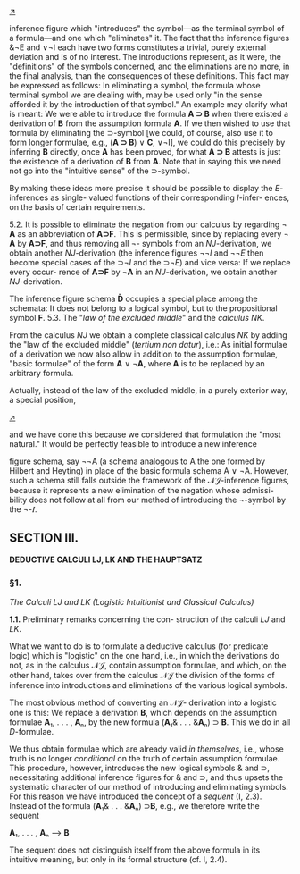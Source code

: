 <!--  <../page-segments/295-left.md> -->
[↗](../image-segments/295-left.png)


inference figure which "introduces" the symbol—as
the terminal symbol of a formula—and one which
"eliminates" it. The fact that the inference figures
&¬E and ∨¬I each have two forms constitutes a
trivial, purely external deviation and is of no
interest. The introductions represent, as it were, the
"definitions" of the symbols concerned, and the
eliminations are no more, in the final analysis, than
the consequences of these definitions. This fact may
be expressed as follows: In eliminating a symbol,
the formula whose terminal symbol we are dealing
with, may be used only "in the sense afforded
it by the introduction of that symbol." An example
may clarify what is meant: We were able to
introduce the formula **A ⊃ B** when there existed a
derivation of **B** from the assumption formula **A**. If
we then wished to use that formula by eliminating
the ⊃-symbol [we could, of course, also use it to
form longer formulae, e.g., (**A ⊃ B**) ∨ **C**, ∨¬I], we
could do this precisely by inferring **B** directly, once
**A** has been proved, for what **A ⊃ B** attests is just
the existence of a derivation of **B** from **A**. Note that
in saying this we need not go into the "intuitive
sense" of the ⊃-symbol.

By making these ideas more precise it should be
possible to display the *E*-inferences as single-
valued functions of their corresponding *I*-infer-
ences, on the basis of certain requirements.

5.2. It is possible to eliminate the negation from
our calculus by regarding ¬ **A** as an abbreviation
of **A⊃F**. This is permissible, since by replacing
every ¬ **A** by **A⊃F**, and thus removing all ¬-
symbols from an *NJ*-derivation, we obtain another
*NJ*-derivation (the inference figures ¬¬*I* and
¬¬*E* then become special cases of the ⊃¬*I* and the
⊃¬*E*) and vice versa: If we replace every occur-
rence of **A⊃F** by ¬**A** in an *NJ*-derivation, we
obtain another *NJ*-derivation.

The inference figure schema **D̄** occupies a special
place among the schemata: It does not belong to a
logical symbol, but to the propositional symbol **F**.
5.3. The "*law of the excluded middle*" and the
*calculus NK*.

From the calculus *NJ* we obtain a complete
classical calculus *NK* by adding the "law of the
excluded middle" (*tertium non datur*), i.e.: As
initial formulae of a derivation we now also allow
in addition to the assumption formulae, "basic
formulae" of the form **A** ∨ ¬**A**, where **A** is to be
replaced by an arbitrary formula.

Actually, instead of the law of the excluded
middle, in a purely exterior way, a special position,

<!--  <../page-segments/295-right.md> -->
[↗](../image-segments/295-right.png)


and we have done this because we considered that
formulation the "most natural." It would be
perfectly feasible to introduce a new inference

figure schema, say ¬¬A (a schema analogous to
                    A
the one formed by Hilbert and Heyting) in place
of the basic formula schema A ∨ ¬A. However,
such a schema still falls outside the framework of
the 𝒩𝒥-inference figures, because it represents a
new elimination of the negation whose admissi-
bility does not follow at all from our method of
introducing the ¬-symbol by the ¬-𝐼.

## SECTION III.

**DEDUCTIVE CALCULI LJ, LK AND THE HAUPTSATZ**

### §1.

*The Calculi LJ and LK*
*(Logistic Intuitionist and Classical Calculus)*

**1.1.** Preliminary remarks concerning the con-
struction of the calculi *LJ* and *LK*.

What we want to do is to formulate a deductive
calculus (for predicate logic) which is "logistic" on
the one hand, i.e., in which the derivations do not,
as in the calculus 𝒩𝒥, contain assumption formulae,
and which, on the other hand, takes over from the
calculus 𝒩𝒥 the division of the forms of inference
into introductions and eliminations of the various
logical symbols.

The most obvious method of converting an 𝒩𝒥-
derivation into a logistic one is this: We replace a
derivation **B**, which depends on the assumption
formulae **A**₁, . . . , **A**ₙ, by the new formula (**A**₁&
. . . &**A**ₙ) ⊃ **B**. This we do in all *D*-formulae.

We thus obtain formulae which are already valid
*in themselves*, i.e., whose truth is no longer *conditional*
on the truth of certain assumption formulae. This
procedure, however, introduces the new logical
symbols & and ⊃, necessitating additional
inference figures for & and ⊃, and thus upsets the
systematic character of our method of introducing
and eliminating symbols. For this reason we have
introduced the concept of a *sequent* (I, 2.3).
Instead of the formula (**A**₁& . . . &**A**ₙ) ⊃**B**, e.g.,
we therefore write the sequent

**A**₁, . . . , **A**ₙ —> **B**

The sequent does not distinguish itself from the
above formula in its intuitive meaning, but only in
its formal structure (cf. I, 2.4).

